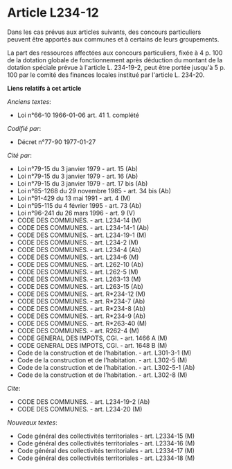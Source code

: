 # Article L234-12

Dans les cas prévus aux articles suivants, des concours particuliers peuvent être apportés aux communes et à certains de
leurs groupements.

La part des ressources affectées aux concours particuliers, fixée à 4 p. 100 de la dotation globale de fonctionnement après
déduction du montant de la dotation spéciale prévue à l'article L. 234-19-2, peut être portée jusqu'à 5 p. 100 par le comité
des finances locales institué par l'article L. 234-20.

**Liens relatifs à cet article**

_Anciens textes_:

  - Loi n°66-10 1966-01-06 art. 41 1. complété

_Codifié par_:

  - Décret n°77-90 1977-01-27

_Cité par_:

  - Loi n°79-15 du 3 janvier 1979 - art. 15 (Ab)
  - Loi n°79-15 du 3 janvier 1979 - art. 16 (Ab)
  - Loi n°79-15 du 3 janvier 1979 - art. 17 bis (Ab)
  - Loi n°85-1268 du 29 novembre 1985 - art. 34 bis (Ab)
  - Loi n°91-429 du 13 mai 1991 - art. 4 (M)
  - Loi n°95-115 du 4 février 1995 - art. 73 (Ab)
  - Loi n°96-241 du 26 mars 1996 - art. 9 (V)
  - CODE DES COMMUNES. - art. L234-14 (M)
  - CODE DES COMMUNES. - art. L234-14-1 (Ab)
  - CODE DES COMMUNES. - art. L234-19-1 (M)
  - CODE DES COMMUNES. - art. L234-2 (M)
  - CODE DES COMMUNES. - art. L234-4 (Ab)
  - CODE DES COMMUNES. - art. L234-6 (M)
  - CODE DES COMMUNES. - art. L262-10 (Ab)
  - CODE DES COMMUNES. - art. L262-5 (M)
  - CODE DES COMMUNES. - art. L263-13 (M)
  - CODE DES COMMUNES. - art. L263-15 (Ab)
  - CODE DES COMMUNES. - art. R*234-12 (M)
  - CODE DES COMMUNES. - art. R*234-7 (Ab)
  - CODE DES COMMUNES. - art. R*234-8 (Ab)
  - CODE DES COMMUNES. - art. R*234-9 (Ab)
  - CODE DES COMMUNES. - art. R*263-40 (M)
  - CODE DES COMMUNES. - art. R262-4 (M)
  - CODE GENERAL DES IMPOTS, CGI. - art. 1466 A (M)
  - CODE GENERAL DES IMPOTS, CGI. - art. 1648 B (M)
  - Code de la construction et de l'habitation. - art. L301-3-1 (M)
  - Code de la construction et de l'habitation. - art. L302-5 (M)
  - Code de la construction et de l'habitation. - art. L302-5-1 (Ab)
  - Code de la construction et de l'habitation. - art. L302-8 (M)

_Cite_:

  - CODE DES COMMUNES. - art. L234-19-2 (Ab)
  - CODE DES COMMUNES. - art. L234-20 (M)

_Nouveaux textes_:

  - Code général des collectivités territoriales - art. L2334-15 (M)
  - Code général des collectivités territoriales - art. L2334-16 (M)
  - Code général des collectivités territoriales - art. L2334-17 (M)
  - Code général des collectivités territoriales - art. L2334-18 (M)
